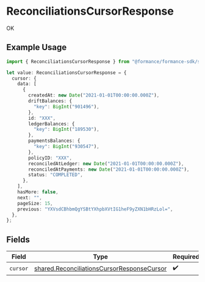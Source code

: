 # ReconciliationsCursorResponse

OK

## Example Usage

```typescript
import { ReconciliationsCursorResponse } from "@formance/formance-sdk/sdk/models/shared";

let value: ReconciliationsCursorResponse = {
  cursor: {
    data: [
      {
        createdAt: new Date("2021-01-01T00:00:00.000Z"),
        driftBalances: {
          "key": BigInt("901496"),
        },
        id: "XXX",
        ledgerBalances: {
          "key": BigInt("189530"),
        },
        paymentsBalances: {
          "key": BigInt("930547"),
        },
        policyID: "XXX",
        reconciledAtLedger: new Date("2021-01-01T00:00:00.000Z"),
        reconciledAtPayments: new Date("2021-01-01T00:00:00.000Z"),
        status: "COMPLETED",
      },
    ],
    hasMore: false,
    next: "",
    pageSize: 15,
    previous: "YXVsdCBhbmQgYSBtYXhpbXVtIG1heF9yZXN1bHRzLol=",
  },
};
```

## Fields

| Field                                                                                                           | Type                                                                                                            | Required                                                                                                        | Description                                                                                                     |
| --------------------------------------------------------------------------------------------------------------- | --------------------------------------------------------------------------------------------------------------- | --------------------------------------------------------------------------------------------------------------- | --------------------------------------------------------------------------------------------------------------- |
| `cursor`                                                                                                        | [shared.ReconciliationsCursorResponseCursor](../../../sdk/models/shared/reconciliationscursorresponsecursor.md) | :heavy_check_mark:                                                                                              | N/A                                                                                                             |